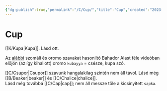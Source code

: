 ```yaml
---
{"dg-publish":true,"permalink":"/C/Cup/","title":"Cup","created":"2023-11-05T02:58","updated":"2025-05-23T19:23"}
---
```



# Cup

[[K/Kupa\|Kupa]]. Lásd ott.  

Az [alábbi](https://youtu.be/TiS8PomD78w) szomáli és oromo szavakat hasonlító Bahador Alast féle videóban előjön (az így kihallott) oromo `kubayya` = csésze, kupa szó.  

[[C/Csupor\|Csupor]] szavunk hangalakilag szintén nem áll távol. Lásd még [[B/Beaker\|beaker]] és [[C/Chalice\|chalice]].  
Lásd még továbbá [[C/Cap\|cap]]; nem áll messze tőle a kicsinyített `sapka`.  